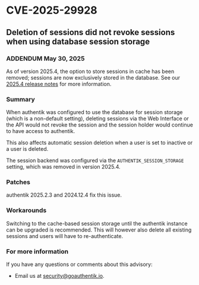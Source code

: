 # CVE-2025-29928

## Deletion of sessions did not revoke sessions when using database session storage

### ADDENDUM May 30, 2025

As of version 2025.4, the option to store sessions in cache has been removed; sessions are now exclusively stored in the database. See our [2025.4 release notes](../../releases/2025/v2025.4.md#sessions-are-now-stored-in-the-database) for more information.

### Summary

When authentik was configured to use the database for session storage (which is a non-default setting), deleting sessions via the Web Interface or the API would not revoke the session and the session holder would continue to have access to authentik.

This also affects automatic session deletion when a user is set to inactive or a user is deleted.

The session backend was configured via the `AUTHENTIK_SESSION_STORAGE` setting, which was removed in version 2025.4.

### Patches

authentik 2025.2.3 and 2024.12.4 fix this issue.

### Workarounds

Switching to the cache-based session storage until the authentik instance can be upgraded is recommended. This will however also delete all existing sessions and users will have to re-authenticate.

### For more information

If you have any questions or comments about this advisory:

- Email us at [security@goauthentik.io](mailto:security@goauthentik.io).
